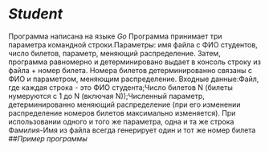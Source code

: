 # _Student_
Программа написана на языке *Go*
Программа принимает три параметра командной строки.Параметры: имя файла с ФИО студентов, число билетов, параметр, меняющий распределение. Затем, программа равномерно и детерминировано выдает в консоль строку из файла + номер билета. Номера билетов детерминированно связаны с ФИО и параметром, меняющим распределение. 
Входные данные:Файл, где каждая строка - это ФИО студента;Число билетов N (билеты нумеруются с 1 до N (включая N));Численный параметр, детерминированно меняющий распределение (при его изменении распределение номеров билетов максимально изменяется). При использовании одного и того же параметра, одна и та же строка Фамилия-Имя из файла всегда генерирует один и тот же номер билета
##_Пример программы_
